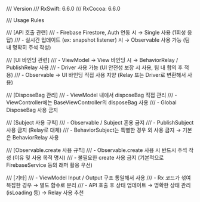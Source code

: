 /// Version
/// RxSwift: 6.6.0
/// RxCocoa: 6.6.0

/// Usage Rules

/// [API 호출 관련]
/// - Firebase Firestore, Auth 연동 시 → Single 사용 (1회성 응답)
/// - 실시간 업데이트 (ex: snapshot listener) 시 → Observable 사용 가능 (팀 내 명확히 주석 작성)

/// [UI 바인딩 관련]
/// - ViewModel → View 바인딩 시 → BehaviorRelay / PublishRelay 사용
/// - Driver 사용 가능 (UI 안전성 보장 시 사용, 팀 내 합의 후 적용)
/// - Observable → UI 바인딩 직접 사용 지양 (Relay 또는 Driver로 변환해서 사용)

/// [DisposeBag 관리]
/// - ViewModel 내에서 disposeBag 직접 관리
/// - ViewController에는 BaseViewController의 disposeBag 사용
/// - Global DisposeBag 사용 금지

/// [Subject 사용 규칙]
/// - Observable / Subject 혼용 금지
/// - PublishSubject 사용 금지 (Relay로 대체)
/// - BehaviorSubject는 특별한 경우 외 사용 금지 → 기본은 BehaviorRelay 사용

/// [Observable.create 사용 규칙]
/// - Observable.create 사용 시 반드시 주석 작성 (이유 및 사용 목적 명시)
/// - 불필요한 create 사용 금지 (기본적으로 FirebaseService 등의 래퍼 활용 우선)

/// [기타]
/// - ViewModel Input / Output 구조 통일해서 사용
/// - Rx 코드가 섞여 복잡한 경우 → 별도 함수로 분리
/// - API 호출 후 상태 업데이트 → 명확한 상태 관리 (isLoading 등) → Relay 사용 추천
